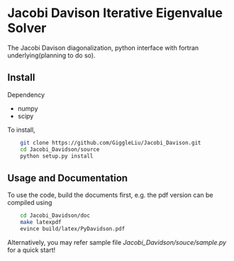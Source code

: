 # Jacobi Davison Iterative Eigenvalue Solver
The Jacobi Davison diagonalization, python interface with fortran underlying(planning to do so).

## Install
Dependency

* numpy
* scipy

To install,

```bash
    git clone https://github.com/GiggleLiu/Jacobi_Davison.git
    cd Jacobi_Davidson/source
    python setup.py install
```
## Usage and Documentation
To use the code, build the documents first, e.g. the pdf version can be compiled using
```bash
    cd Jacobi_Davidson/doc
    make latexpdf
    evince build/latex/PyDavidson.pdf
```
Alternatively, you may refer sample file *Jacobi_Davidson/souce/sample.py* for a quick start!
